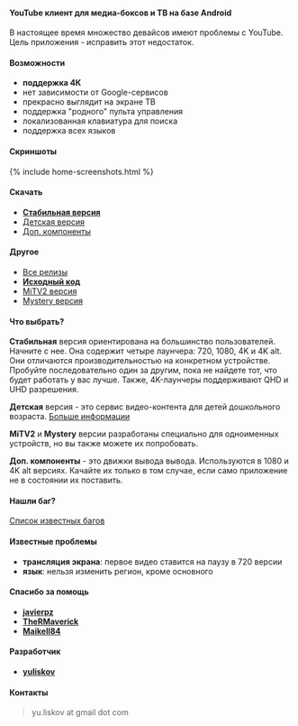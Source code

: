 #### YouTube клиент для медиа-боксов и ТВ на базе Android

В настоящее время множество девайсов имеют проблемы с YouTube. Цель приложения - исправить этот недостаток.

<!-- Данное приложение напоминает родное приложение [**YouTube for Android TV**](https://play.google.com/store/apps/details?id=com.google.android.youtube.tv), но с некоторыми изменениями (см. ниже). -->

#### Возможности
- **поддержка 4К**
- нет зависимости от Google-сервисов
- прекрасно выглядит на экране ТВ
- поддержка "родного" пульта управления
- локализованная клавиатура для поиска
- поддержка всех языков

#### Скриншоты
{% include home-screenshots.html %}

#### Скачать
- **[Стабильная версия]({{site.binaries.unified}})**   
- [Детская версия]({{site.binaries.kids}})   
- [Доп. компоненты]({{site.xwalk_libs}})

#### Другое
- [Все релизы](https://github.com/yuliskov/SmartYouTubeTV/releases)  
- **[Исходный код](https://github.com/yuliskov/SmartYouTubeTV)**  
- [MiTV2 версия]({{site.binaries.MiTV2}})   
- [Mystery версия]({{site.binaries.MiTV2}})   

#### Что выбрать?

**Стабильная** версия ориентирована на большинство пользователей. Начните с нее.
Она содержит четыре лаунчера: 720, 1080, 4K и 4K alt. Они отличаются производительностью на конкретном устройстве. Пробуйте последовательно один за другим, пока не найдете тот, что будет работать у вас лучше. Также, 4K-лаунчеры поддерживают QHD и UHD разрешения.

**Детская** версия - это сервис видео-контента для детей дошкольного возраста. [Больше информации](https://kids.youtube.com)

**MiTV2** и **Mystery** версии разработаны специально для одноименных устройств, но вы также можете их попробовать.

**Доп. компоненты** - это движки вывода вывода. Используются в 1080 и 4K alt версиях. Качайте их только в том случае, если само приложение не в состоянии их поставить.

#### Нашли баг?
[Список известных багов](https://github.com/yuliskov/SmartYouTubeTV/issues)

#### Известные проблемы
- **трансляция экрана**: первое видео ставится на паузу в 720 версии
- **язык**: нельзя изменить регион, кроме основного

#### Спасибо за помощь
- **[javierpz](https://github.com/javierpz)**
- **[TheRMaverick](https://github.com/TheRMaverick)**
- **[Maikell84](https://github.com/Maikell84)**

#### Разработчик
- **[yuliskov](https://github.com/yuliskov)**

#### Контакты
> yu.liskov at gmail dot com